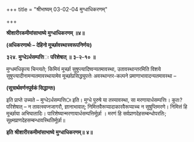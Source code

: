 +++
title = "श्रीभाष्यम् 03-02-04 मुग्धाधिकरणम्"

+++
<div claऽऽ="elementor-widget-container">

**श्रीशारीरकमीमांसाभाष्ये** **मुग्धाधिकरणम्** **॥४॥**

**(अधिकरणार्थः – देहिनो मूर्च्छावस्थास्वरूपनिर्णयः)**

**३२४**. **मुग्धेऽर्धसम्पत्ति**ः **परिशेषात्** **॥** **३**–**२**–**१०** **॥**

मुग्धमधिकृत्य चिन्त्यते; किमियं मूर्च्छा सुषुप्त्यादिष्वन्यतमावस्था, उतावस्थान्तरमिति विशये सुषुप्त्यादीनामन्यतमावस्थायामेव मूर्च्छाप्रसिद्ध्युपत्तेः अवस्थान्तर-कल्पने प्रमाणाभावादन्यतमावस्था –

**(सूत्रार्थवर्णनपूर्वकं सिद्धान्तः)**

इति प्राप्ते उच्यते – मुग्धेऽर्धसम्पत्ति**ः** इति। मुग्धे पुरुषे या तस्यावस्था, सा मरणायार्धसम्पत्तिः। कुतः? परिशेषात् – न तावत्स्वप्नजागरौ, ज्ञानाभावात्; निमित्तवैरूप्यादाकारवैरूप्याच्च न सुषुप्तिमरणे। निमित्तं हि मूर्च्छाया अभिघातादिः। पारिशेष्यान्मरणायार्धसम्पत्तिर्मूर्छा । मरणं हि सर्वप्राणदेहसम्बन्धोपरतिः; सूक्ष्मप्राणदेहसम्बन्धावस्थितिर्मूर्छा॥

**इति** **श्रीशारीरकमीमांसाभाष्ये** **मुग्धाधिकरणम्॥** **४॥**

</div>
